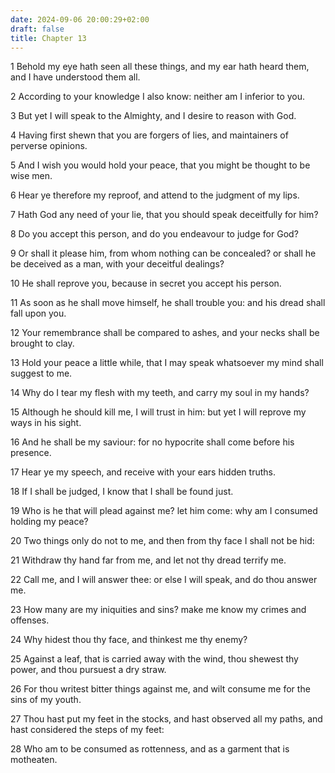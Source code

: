 ```yaml
---
date: 2024-09-06 20:00:29+02:00
draft: false
title: Chapter 13
---
```




1 Behold my eye hath seen all these things, and my ear hath heard them, and I have understood them all.

2 According to your knowledge I also know: neither am I inferior to you.

3 But yet I will speak to the Almighty, and I desire to reason with God.

4 Having first shewn that you are forgers of lies, and maintainers of perverse opinions.

5 And I wish you would hold your peace, that you might be thought to be wise men.

6 Hear ye therefore my reproof, and attend to the judgment of my lips.

7 Hath God any need of your lie, that you should speak deceitfully for him?

8 Do you accept this person, and do you endeavour to judge for God?

9 Or shall it please him, from whom nothing can be concealed? or shall he be deceived as a man, with your deceitful dealings?

10 He shall reprove you, because in secret you accept his person.

11 As soon as he shall move himself, he shall trouble you: and his dread shall fall upon you.

12 Your remembrance shall be compared to ashes, and your necks shall be brought to clay.

13 Hold your peace a little while, that I may speak whatsoever my mind shall suggest to me.

14 Why do I tear my flesh with my teeth, and carry my soul in my hands?

15 Although he should kill me, I will trust in him: but yet I will reprove my ways in his sight.

16 And he shall be my saviour: for no hypocrite shall come before his presence.

17 Hear ye my speech, and receive with your ears hidden truths.

18 If I shall be judged, I know that I shall be found just.

19 Who is he that will plead against me? let him come: why am I consumed holding my peace?

20 Two things only do not to me, and then from thy face I shall not be hid:

21 Withdraw thy hand far from me, and let not thy dread terrify me.

22 Call me, and I will answer thee: or else I will speak, and do thou answer me.

23 How many are my iniquities and sins? make me know my crimes and offenses.

24 Why hidest thou thy face, and thinkest me thy enemy?

25 Against a leaf, that is carried away with the wind, thou shewest thy power, and thou pursuest a dry straw.

26 For thou writest bitter things against me, and wilt consume me for the sins of my youth.

27 Thou hast put my feet in the stocks, and hast observed all my paths, and hast considered the steps of my feet:

28 Who am to be consumed as rottenness, and as a garment that is motheaten.

